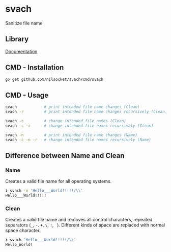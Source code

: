 # svach

Sanitize file name

## Library

[Documentation](https://pkg.go.dev/github.com/nilsocket/svach)

## CMD - Installation

```sh
go get github.com/nilsocket/svach/cmd/svach
```

## CMD - Usage

```sh
svach            # print intended file name changes (Clean)
svach -r         # print intended file name changes recursively (Clean)

svach -c         # change intended file names (Clean)
svach -c -r      # change intended file names recursively (Clean)

svach -n         # print intended file name changes (Name)
svach -c -n -r   # change intended file names recursively (Name)
```

## Difference between Name and Clean

### Name

Creates a valid file name for all operating systems.

```sh
❯ svach -n 'Hello___World!!!!!/\\'
Hello___World!!!!!
```

### Clean

Creates a valid file name and removes all control characters, repeated separators (`_`, `-`. `+`, `\`, `!`, ` `).
Different kinds of space are replaced with normal space character.

```sh
❯ svach 'Hello___World!!!!!/\\'
Hello_World!
```
